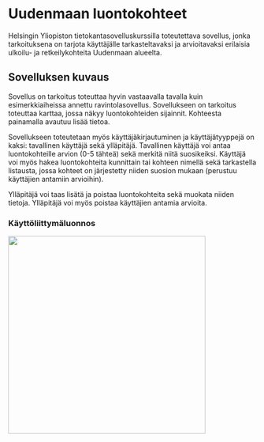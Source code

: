 # Uudenmaan luontokohteet

Helsingin Yliopiston tietokantasovelluskurssilla toteutettava sovellus, jonka tarkoituksena on tarjota käyttäjälle tarkasteltavaksi ja arvioitavaksi erilaisia ulkoilu- ja retkeilykohteita Uudenmaan alueelta.

## Sovelluksen kuvaus

Sovellus on tarkoitus toteuttaa hyvin vastaavalla tavalla kuin esimerkkiaiheissa annettu ravintolasovellus. Sovellukseen on tarkoitus toteuttaa karttaa, jossa näkyy luontokohteiden sijainnit. Kohteesta painamalla avautuu lisää tietoa.

Sovellukseen toteutetaan myös käyttäjäkirjautuminen ja käyttäjätyyppejä on kaksi: tavallinen käyttäjä sekä ylläpitäjä. Tavallinen käyttäjä voi antaa luontokohteille arvion (0-5 tähteä) sekä merkitä niitä suosikeiksi. Käyttäjä voi myös hakea luontokohteita kunnittain tai kohteen nimellä sekä tarkastella listausta, jossa kohteet on järjestetty niiden suosion mukaan (perustuu käyttäjien antamiin arvioihin).

Ylläpitäjä voi taas lisätä ja poistaa luontokohteita sekä muokata niiden tietoja. Ylläpitäjä voi myös poistaa käyttäjien antamia arvioita.

### Käyttöliittymäluonnos

<img src="https://github.com/hackinen/uudenmaan-luontokohteet/dokumentaatio/misc/kayttoliittymaluonnos.jpg" width="400">